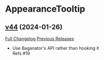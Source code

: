 # AppearanceTooltip

## [v44](https://github.com/kemayo/wow-appearancetooltip/tree/v44) (2024-01-26)
[Full Changelog](https://github.com/kemayo/wow-appearancetooltip/compare/v43.1...v44) [Previous Releases](https://github.com/kemayo/wow-appearancetooltip/releases)

- Use Baganator's API rather than hooking it  
    Refs #19  

